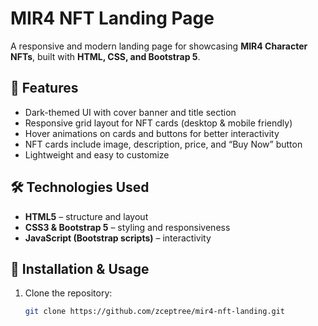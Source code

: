 # MIR4 NFT Landing Page

A responsive and modern landing page for showcasing **MIR4 Character NFTs**, built with **HTML, CSS, and Bootstrap 5**.  

## 📌 Features
- Dark-themed UI with cover banner and title section  
- Responsive grid layout for NFT cards (desktop & mobile friendly)  
- Hover animations on cards and buttons for better interactivity  
- NFT cards include image, description, price, and “Buy Now” button  
- Lightweight and easy to customize  

## 🛠️ Technologies Used
- **HTML5** – structure and layout  
- **CSS3 & Bootstrap 5** – styling and responsiveness  
- **JavaScript (Bootstrap scripts)** – interactivity  

## 🚀 Installation & Usage
1. Clone the repository:
   ```bash
   git clone https://github.com/zceptree/mir4-nft-landing.git
